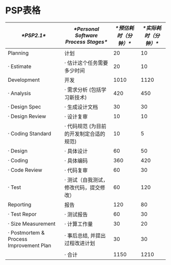 # PSP表格

| ***\*PSP2.1\****                        | ***\*Personal Software Process Stages\**** | ***\*预估耗时（分钟）\**** | ***\*实际耗时（分钟）\**** |
| --------------------------------------- | ------------------------------------------ | -------------------------- |--------------------|
| Planning                                | 计划                                       |        20                    | 10                 |
| · Estimate                              | · 估计这个任务需要多少时间                 |         20                   | 10                 |
| Development                             | 开发                                       |      1010                      | 1120               |
| · Analysis                              | · 需求分析 (包括学习新技术)                |        420                    | 450                |
| · Design Spec                           | · 生成设计文档                             |        30                    | 30                 |
| · Design Review                         | · 设计复审                                 |        10                    | 10                 |
| · Coding Standard                       | · 代码规范 (为目前的开发制定合适的规范)    |          10                  | 5                  |
| · Design                                | · 具体设计                                 |         60                   | 50                 |
| · Coding                                | · 具体编码                                 |         360                   | 420                |
| · Code Review                           | · 代码复审                                 |         60                   | 30                 |
| · Test                                  | · 测试（自我测试，修改代码，提交修改）     |           60                 | 120                |
| Reporting                               | 报告                                       |        120                    | 80                 |
| · Test Repor                            | · 测试报告                                 |         60                   | 30                 |
| · Size Measurement                      | · 计算工作量                               |         30                   | 20                 |
| · Postmortem & Process Improvement Plan | · 事后总结, 并提出过程改进计划             |          30                  | 30                 |
|                                         | · 合计                                     |         1150                   | 1210               |
